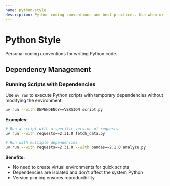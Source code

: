 ```yaml
---
name: python-style
description: Python coding conventions and best practices. Use when writing, reviewing, or refactoring Python code, or when working with Python scripts and projects.
---
```


# Python Style

Personal coding conventions for writing Python code.

## Dependency Management

### Running Scripts with Dependencies

Use `uv run` to execute Python scripts with temporary dependencies without modifying the environment:

```bash
uv run --with DEPENDENCY==VERSION script.py
```

**Examples:**

```bash
# Run a script with a specific version of requests
uv run --with requests==2.31.0 fetch_data.py

# Run with multiple dependencies
uv run --with requests==2.31.0 --with pandas==2.1.0 analyze.py
```

**Benefits:**
- No need to create virtual environments for quick scripts
- Dependencies are isolated and don't affect the system Python
- Version pinning ensures reproducibility
